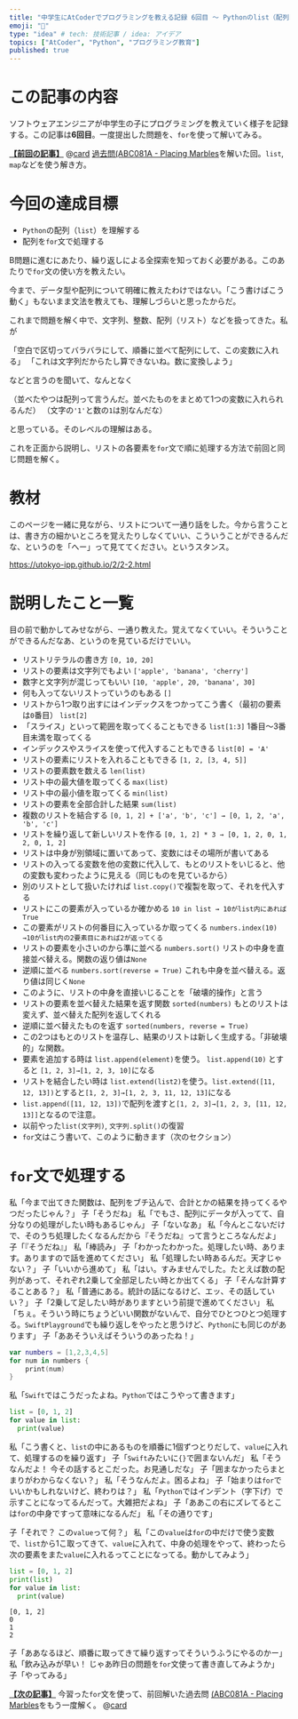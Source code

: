 ```yaml
---
title: "中学生にAtCoderでプログラミングを教える記録 6回目 〜 Pythonのlist（配列）と for 文を教える"
emoji: "🐣"
type: "idea" # tech: 技術記事 / idea: アイデア
topics: ["AtCoder", "Python", "プログラミング教育"]
published: true
---
```

# この記事の内容
ソフトウェアエンジニアが中学生の子にプログラミングを教えていく様子を記録する。この記事は**6回目**。一度提出した問題を、`for`を使って解いてみる。

[**【前回の記事】**](https://zenn.dev/aromarious/articles/enjoy-atcoder-05)
@[card](https://zenn.dev/aromarious/articles/enjoy-atcoder-05)
[過去問(ABC081A - Placing Marbles](https://atcoder.jp/contests/abc081/tasks/abc081_a)を解いた回。`list`, `map`などを使う解き方。

# 今回の達成目標
- `Python`の配列（`list`）を理解する
- 配列を`for`文で処理する

B問題に進むにあたり、繰り返しによる全探索を知っておく必要がある。このあたりで`for`文の使い方を教えたい。

今まで、データ型や配列について明確に教えたわけではない。「こう書けばこう動く」もないまま文法を教えても、理解しづらいと思ったからだ。

これまで問題を解く中で、文字列、整数、配列（リスト）などを扱ってきた。私が

「空白で区切ってバラバラにして、順番に並べて配列にして、この変数に入れる」
「これは文字列だからたし算できないね。数に変換しよう」

などと言うのを聞いて、なんとなく

（並べたやつは配列って言うんだ。並べたものをまとめて1つの変数に入れられるんだ）
（文字の`'1'`と数の`1`は別なんだな）

と思っている。そのレベルの理解はある。

これを正面から説明し、リストの各要素を`for`文で順に処理する方法で前回と同じ問題を解く。

# 教材

このページを一緒に見ながら、リストについて一通り話をした。今から言うことは、書き方の細かいところを覚えたりしなくていい、こういうことができるんだな、というのを「へー」って見ててください。というスタンス。

https://utokyo-ipp.github.io/2/2-2.html

# 説明したこと一覧
目の前で動かしてみせながら、一通り教えた。覚えてなくていい。そういうことができるんだなあ、というのを見ているだけでいい。
- リストリテラルの書き方 `[0, 10, 20]`
- リストの要素は文字列でもよい `['apple', 'banana', 'cherry']`
- 数字と文字列が混じってもいい `[10, 'apple', 20, 'banana', 30]`
- 何も入ってないリストっていうのもある `[]`
- リストから1つ取り出すにはインデックスをつかってこう書く（最初の要素は`0`番目） `list[2]`
- 「スライス」といって範囲を取ってくることもできる `list[1:3]` 1番目〜3番目未満を取ってくる
- インデックスやスライスを使って代入することもできる `list[0] = 'A'`
- リストの要素にリストを入れることもできる `[1, 2, [3, 4, 5]]`
- リストの要素数を数える `len(list)`
- リスト中の最大値を取ってくる `max(list)`
- リスト中の最小値を取ってくる `min(list)`
- リストの要素を全部合計した結果 `sum(list)`
- 複数のリストを結合する `[0, 1, 2] + ['a', 'b', 'c'] → [0, 1, 2, 'a', 'b', 'c']`
- リストを繰り返して新しいリストを作る `[0, 1, 2] * 3 → [0, 1, 2, 0, 1, 2, 0, 1, 2]`
- リストは中身が別領域に置いてあって、変数にはその場所が書いてある
- リストの入ってる変数を他の変数に代入して、もとのリストをいじると、他の変数も変わったように見える（同じものを見ているから）
- 別のリストとして扱いたければ `list.copy()`で複製を取って、それを代入する
- リストにこの要素が入っているか確かめる `10 in list → 10がlist内にあればTrue`
- この要素がリストの何番目に入っているか取ってくる `numbers.index(10) →10がlist内の2要素目にあれば2が返ってくる`
- リストの要素を小さいのから準に並べる `numbers.sort()` リストの中身を直接並べ替える。関数の返り値は`None`
- 逆順に並べる `numbers.sort(reverse = True)` これも中身を並べ替える。返り値は同じく`None`
- このように、リストの中身を直接いじることを「破壊的操作」と言う
- リストの要素を並べ替えた結果を返す関数 `sorted(numbers)` もとのリストは変えず、並べ替えた配列を返してくれる
- 逆順に並べ替えたものを返す `sorted(numbers, reverse = True)`
- この2つはもとのリストを温存し、結果のリストは新しく生成する。「非破壊的」な関数。
- 要素を追加する時は `list.append(element)`を使う。 `list.append(10)` とすると `[1, 2, 3]→[1, 2, 3, 10]`になる
- リストを結合したい時は `list.extend(list2)`を使う。`list.extend([11, 12, 13])`とすると`[1, 2, 3]→[1, 2, 3, 11, 12, 13]`になる
- `list.append([11, 12, 13])`で配列を渡すと`[1, 2, 3]→[1, 2, 3, [11, 12, 13]]`となるので注意。
- 以前やった`list(文字列)`, `文字列.split()`の復習
- `for`文はこう書いて、このように動きます（次のセクション） 

# `for`文で処理する
私「今まで出てきた関数は、配列をブチ込んで、合計とかの結果を持ってくるやつだったじゃん？」
子「そうだね」
私「でもさ、配列にデータが入ってて、自分なりの処理がしたい時もあるじゃん」
子「ないなあ」
私「今んとこないだけで、そのうち処理したくなるんだから『そうだね』って言うところなんだよ」
子「『そうだね』」
私「棒読み」
子「わかったわかった。処理したい時、あります。ありますので話を進めてください」
私「処理したい時あるんだ。天才じゃない？」
子「いいから進めて」
私「はい。すみませんでした。たとえば数の配列があって、それぞれ2乗して全部足したい時とか出てくる」
子「そんな計算することある？」
私「普通にある。統計の話になるけど、エッ、その話していい？」
子「2乗して足したい時がありますという前提で進めてください」
私「ちぇ。そういう時にちょうどいい関数がないんで、自分でひとつひとつ処理する。`SwiftPlayground`でも繰り返しをやったと思うけど、`Python`にも同じのがあります」
子「ああそういえばそういうのあったね！」

```swift
var numbers = [1,2,3,4,5]
for num in numbers {
    print(num)
}
```

私「`Swift`ではこうだったよね。`Python`ではこうやって書きます」

```python
list = [0, 1, 2]
for value in list:
  print(value)
```

私「こう書くと、`list`の中にあるものを順番に1個ずつとりだして、`value`に入れて、処理するのを繰り返す」
子「`Swift`みたいに`{}`で囲まないんだ」
私「そうなんだよ！ 今その話するとこだった。お見通しだな」
子「囲まなかったらまとまりがわからなくない？」
私「そうなんだよ。困るよね」
子「始まりは`for`でいいかもしれないけど、終わりは？」
私「`Python`ではインデント（字下げ）で示すことになってるんだって。大雑把だよね」
子「ああこの右にズレてるとこは`for`の中身ですって意味になるんだ」
私「その通りです」

子「それで？ この`value`って何？」
私「この`value`は`for`の中だけで使う変数で、`list`から1こ取ってきて、`value`に入れて、中身の処理をやって、終わったら次の要素をまた`value`に入れるってことになってる。動かしてみよう」

```python
list = [0, 1, 2]
print(list)
for value in list:
  print(value)
```
```:結果
[0, 1, 2]
0
1
2
```

子「ああなるほど、順番に取ってきて繰り返すってそういうふうにやるのかー」
私「飲み込みが早い！ じゃあ昨日の問題を`for`文使って書き直してみようか」
子「やってみる」

[**【次の記事】**](https://zenn.dev/aromarious/articles/enjoy-atcoder-07) 今習った`for`文を使って、前回解いた過去問 [(ABC081A - Placing Marbles](https://atcoder.jp/contests/abc081/tasks/abc081_a)をもう一度解く。
@[card](https://zenn.dev/aromarious/articles/enjoy-atcoder-07)
